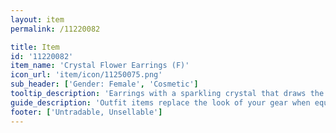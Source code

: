 ```yaml
---
layout: item
permalink: /11220082

title: Item
id: '11220082'
item_name: 'Crystal Flower Earrings (F)'
icon_url: 'item/icon/11250075.png'
sub_header: ['Gender: Female', 'Cosmetic']
tooltip_description: 'Earrings with a sparkling crystal that draws the eye.'
guide_description: 'Outfit items replace the look of your gear when equipped.'
footer: ['Untradable, Unsellable']
---
```

